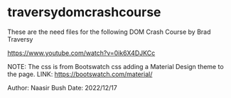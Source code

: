 # traversydomcrashcourse

These are the need files for the following DOM Crash Course by Brad Traversy

https://www.youtube.com/watch?v=0ik6X4DJKCc

NOTE: The css is from Bootswatch css adding a Material Design theme to the page.
LINK: https://bootswatch.com/material/

Author: Naasir Bush
Date: 2022/12/17
